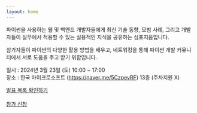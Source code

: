 ```yaml
---
layout: home
---
```

파이썬을 사용하는 웹 및 백엔드 개발자들에게 최신 기술 동향, 모범 사례, 그리고 개발자들이 실무에서 적용할 수 있는 실용적인 지식을 공유하는 심포지움입니다.

참가자들이 파이썬의 다양한 활용 방법을 배우고, 네트워킹을 통해 파이썬 개발 커뮤니티에서 서로 도움을 주고 받기 위함입니다.

일시 : 2024년 3월 23일 (토) 10:00 ~ 17:00<br>
장소 : 한국 마이크로소프트 (<a class="button" href="https://naver.me/5CzpevRF">https://naver.me/5CzpevRF</a>) 13층 (주차지원 X)

<a class="button" href="/talks/"> 발표 목록 확인하기 </a> <br><br>
<a class="button" href="https://event-us.kr/pythonkorea/event/79692"> 참가 신청 <a/>
